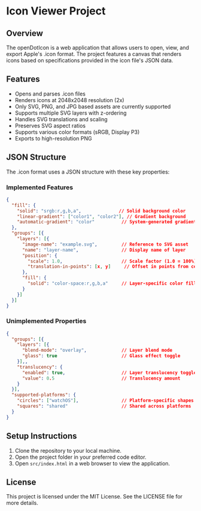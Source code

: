 # Icon Viewer Project

## Overview
The openDotIcon is a web application that allows users to open, view, and export Apple's .icon format. The project features a canvas that renders icons based on specifications provided in the icon file's JSON data.

## Features
- Opens and parses .icon files
- Renders icons at 2048x2048 resolution (2x)
- Only SVG, PNG, and JPG based assets are currently supported
- Supports multiple SVG layers with z-ordering
- Handles SVG translations and scaling
- Preserves SVG aspect ratios
- Supports various color formats (sRGB, Display P3)
- Exports to high-resolution PNG

## JSON Structure
The .icon format uses a JSON structure with these key properties:

### Implemented Features
```json
{
  "fill": {
    "solid": "srgb:r,g,b,a",              // Solid background color
    "linear-gradient": ["color1", "color2"], // Gradient background
    "automatic-gradient": "color"          // System-generated gradient
  },
  "groups": [{
    "layers": [{
      "image-name": "example.svg",         // Reference to SVG asset
      "name": "layer-name",                // Display name of layer
      "position": {
        "scale": 1.0,                      // Scale factor (1.0 = 100%)
        "translation-in-points": [x, y]     // Offset in points from center
      },
      "fill": {
        "solid": "color-space:r,g,b,a"     // Layer-specific color fill
      }
    }]
  }]
}
```

### Unimplemented Properties
```json
{
  "groups": [{
    "layers": [{
      "blend-mode": "overlay",             // Layer blend mode
      "glass": true                        // Glass effect toggle
    }],,
    "translucency": {
      "enabled": true,                     // Layer translucency toggle
      "value": 0.5                         // Translucency amount
    }
  }],
  "supported-platforms": {
    "circles": ["watchOS"],                // Platform-specific shapes
    "squares": "shared"                    // Shared across platforms
  }
}
```

## Setup Instructions
1. Clone the repository to your local machine.
2. Open the project folder in your preferred code editor.
3. Open `src/index.html` in a web browser to view the application.

## License
This project is licensed under the MIT License. See the LICENSE file for more details.